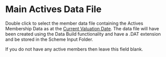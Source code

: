 # Main Actives Data File

Double click to select the member data file containing the Actives
Membership Data as at the [Current Valuation Date](client+vdate.md).
The data file will have been created using the Data Build functionality
and have a .DAT extension and be stored in the Scheme Input Folder.

If you do not have any active members then leave this field blank.
